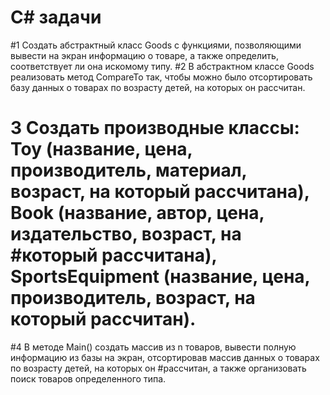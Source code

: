 # C# задачи 
 #1 Создать абстрактный класс Goods с функциями, позволяющими вывести на экран информацию о товаре, а также определить, соответствует ли она искомому типу. 
 #2 В абстрактном классе Goods реализовать метод CompareTo так, чтобы можно было отсортировать базу данных о товарах по возрасту детей, на которых он рассчитан. 
 # 3 Создать производные классы: Toy (название, цена, производитель, материал, возраст, на который рассчитана), Book (название, автор, цена, издательство, возраст, на   #который рассчитана), SportsEquipment (название, цена, производитель, возраст, на который рассчитан). 
#4 В методе Main() cоздать массив из n товаров, вывести полную информацию из базы на экран, отсортировав массив данных о товарах по возрасту детей, на которых он #рассчитан, а также организовать поиск товаров определенного типа. 

